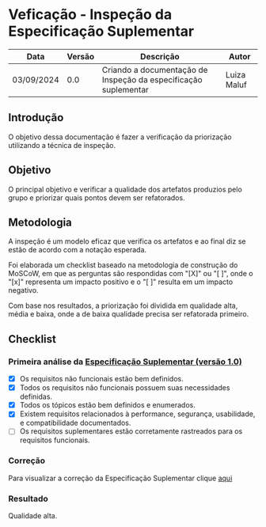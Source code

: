 # Veficação - Inspeção da Especificação Suplementar

|    Data    | Versão |      Descrição      |        Autor     |
|------------|--------|---------------------|------------------|
| 03/09/2024 |  0.0   | Criando a documentação de Inspeção da especificação suplementar | Luiza Maluf |

## Introdução

O objetivo dessa documentação é fazer a verificação da priorização utilizando a técnica de inspeção.

## Objetivo

O principal objetivo e verificar a qualidade dos artefatos produzios pelo grupo e priorizar quais pontos devem ser refatorados.

## Metodologia

A inspeção é um modelo eficaz que verifica os artefatos e ao final diz se estão de acordo com a notação esperada.

Foi elaborada um checklist baseado na metodologia de construção do MoSCoW, em que as perguntas são respondidas com "[X]" ou "[ ]", onde o "[x]" representa um impacto positivo e o "[ ]" resulta em um impacto negativo.

Com base nos resultados, a priorização foi dividida em qualidade alta, média e baixa, onde a de baixa qualidade precisa ser refatorada primeiro.

## Checklist

### Primeira análise da [Especificação Suplementar (versão 1.0)](../modelagem/especificacao_suplementar.md)

- [x] Os requisitos não funcionais estão bem definidos.
- [x] Todos os requisitos não funcionais possuem suas necessidades definidas.
- [x] Todos os tópicos estão bem definidos e enumerados.
- [x] Existem requisitos relacionados à performance, segurança, usabilidade, e compatibilidade documentados.
- [ ] Os requisitos suplementares estão corretamente rastreados para os requisitos funcionais.

### Correção 

Para visualizar a correção da Especificação Suplementar clique [aqui](../analise/correcoes/esp_suplementar_corrigido.md)

### Resultado

Qualidade alta.